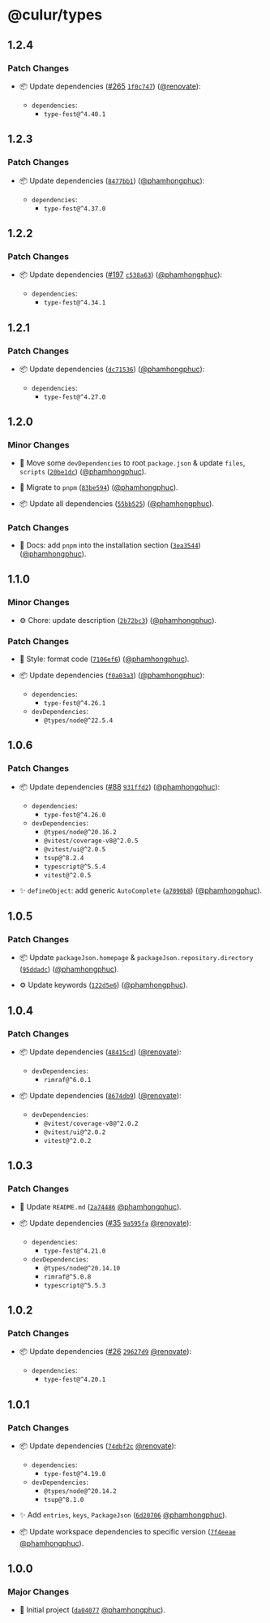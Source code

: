 # @culur/types

## 1.2.4

### Patch Changes

- 📦 Update dependencies ([#265](https://github.com/culur/culur/pull/265) [`1f0c747`](https://github.com/culur/culur/commit/1f0c747b956dd9be64d73d8ea9349397624b558c)) ([@renovate](https://github.com/apps/renovate)):

  - `dependencies`:
    - `type-fest@^4.40.1`

## 1.2.3

### Patch Changes

- 📦 Update dependencies ([`8477bb1`](https://github.com/culur/culur/commit/8477bb1ab445164fa92108bda30c56cde5daf549)) ([@phamhongphuc](https://github.com/phamhongphuc)):

  - `dependencies`:
    - `type-fest@^4.37.0`

## 1.2.2

### Patch Changes

- 📦 Update dependencies ([#197](https://github.com/culur/culur/pull/197) [`c538a63`](https://github.com/culur/culur/commit/c538a635ce3170e3adbb189f3d913137cd56b0a5)) ([@phamhongphuc](https://github.com/phamhongphuc)):

  - `dependencies`:
    - `type-fest@^4.34.1`

## 1.2.1

### Patch Changes

- 📦 Update dependencies ([`dc71536`](https://github.com/culur/culur/commit/dc71536bf73e88a65f3f1794e9b0882977715ca0)) ([@phamhongphuc](https://github.com/phamhongphuc)):

  - `dependencies`:
    - `type-fest@^4.27.0`

## 1.2.0

### Minor Changes

- 🔨 Move some `devDependencies` to root `package.json` & update `files`, `scripts` ([`20be1dc`](https://github.com/culur/culur/commit/20be1dc915fd9369a848e8ada356099bfa942ea7)) ([@phamhongphuc](https://github.com/phamhongphuc)).

- 🔨 Migrate to `pnpm` ([`83be594`](https://github.com/culur/culur/commit/83be59407b83f4d6e84406f19e1d14b4d7660c15)) ([@phamhongphuc](https://github.com/phamhongphuc)).

- 📦 Update all dependencies ([`55bb525`](https://github.com/culur/culur/commit/55bb525f6974895b29cb3c9df967cb2cc90a8cd8)) ([@phamhongphuc](https://github.com/phamhongphuc)).

### Patch Changes

- 📝 Docs: add `pnpm` into the installation section ([`3ea3544`](https://github.com/culur/culur/commit/3ea3544f1c800f61b1f9aca4c74824f9337d0099)) ([@phamhongphuc](https://github.com/phamhongphuc)).

## 1.1.0

### Minor Changes

- ⚙️ Chore: update description ([`2b72bc3`](https://github.com/culur/culur/commit/2b72bc3549b77b20a88764b326cb277e0b3bc58f)) ([@phamhongphuc](https://github.com/phamhongphuc)).

### Patch Changes

- 🎨 Style: format code ([`7106ef6`](https://github.com/culur/culur/commit/7106ef687bd13fe3e695a241a95bb2168ef67d25)) ([@phamhongphuc](https://github.com/phamhongphuc)).

- 📦 Update dependencies ([`f0a03a3`](https://github.com/culur/culur/commit/f0a03a33fbca1233f3d4fecb2e47d6adde48ae6f)) ([@phamhongphuc](https://github.com/phamhongphuc)):

  - `dependencies`:
    - `type-fest@^4.26.1`
  - `devDependencies`:
    - `@types/node@^22.5.4`

## 1.0.6

### Patch Changes

- 📦 Update dependencies ([#88](https://github.com/culur/culur/pull/88) [`931ffd2`](https://github.com/culur/culur/commit/931ffd24457c410ee28a3a38fef93a97527a85d6)) ([@phamhongphuc](https://github.com/phamhongphuc)):

  - `dependencies`:
    - `type-fest@^4.26.0`
  - `devDependencies`:
    - `@types/node@^20.16.2`
    - `@vitest/coverage-v8@^2.0.5`
    - `@vitest/ui@^2.0.5`
    - `tsup@^8.2.4`
    - `typescript@^5.5.4`
    - `vitest@^2.0.5`

- ✨ `defineObject`: add generic `AutoComplete` ([`a7090b8`](https://github.com/culur/culur/commit/a7090b8cc085784b78517e2a9a73a63ab9f64b18)) ([@phamhongphuc](https://github.com/phamhongphuc)).

## 1.0.5

### Patch Changes

- 📦 Update `packageJson.homepage` & `packageJson.repository.directory` ([`95ddadc`](https://github.com/culur/culur/commit/95ddadc3dc22af28bb67ff55d02b366176e8685f)) ([@phamhongphuc](https://github.com/phamhongphuc)).

- ⚙️ Update keywords ([`122d5e6`](https://github.com/culur/culur/commit/122d5e69a98a821ede2c5c60db5169f45c6b3fc1)) ([@phamhongphuc](https://github.com/phamhongphuc)).

## 1.0.4

### Patch Changes

- 📦 Update dependencies ([`48415cd`](https://github.com/culur/culur/commit/48415cd678f229f7de42a24141ebf6ab76aa2d19)) ([@renovate](https://github.com/apps/renovate)):

  - `devDependencies`:
    - `rimraf@^6.0.1`

- 📦 Update dependencies ([`8674db9`](https://github.com/culur/culur/commit/8674db941572a49cc16a9c53e981fed32e8aebcf)) ([@renovate](https://github.com/apps/renovate)):

  - `devDependencies`:
    - `@vitest/coverage-v8@^2.0.2`
    - `@vitest/ui@^2.0.2`
    - `vitest@^2.0.2`

## 1.0.3

### Patch Changes

- 📝 Update `README.md` ([`2a74486`](https://github.com/culur/culur/commit/2a744863a5ba8378906547713fde5033ea85939c) [@phamhongphuc](https://github.com/phamhongphuc)).

- 📦 Update dependencies ([#35](https://github.com/culur/culur/pull/35) [`9a595fa`](https://github.com/culur/culur/commit/9a595fae5f9505e9afdc872a2f670c08bb53d419) [@renovate](https://github.com/apps/renovate)):

  - `dependencies`:
    - `type-fest@^4.21.0`
  - `devDependencies`:
    - `@types/node@^20.14.10`
    - `rimraf@^5.0.8`
    - `typescript@^5.5.3`

## 1.0.2

### Patch Changes

- 📦 Update dependencies ([#26](https://github.com/culur/culur/pull/26) [`29627d9`](https://github.com/culur/culur/commit/29627d9f3d8966a6010e89fb79c61efd9aa3ba69) [@renovate](https://github.com/apps/renovate)):

  - `dependencies`:
    - `type-fest@^4.20.1`

## 1.0.1

### Patch Changes

- 📦 Update dependencies ([`74dbf2c`](https://github.com/culur/culur/commit/74dbf2c0050b30e9289aa7879c4cbb9ac103f4d3) [@renovate](https://github.com/apps/renovate)):

  - `dependencies`:
    - `type-fest@^4.19.0`
  - `devDependencies`:
    - `@types/node@^20.14.2`
    - `tsup@^8.1.0`

- ✨ Add `entries`, `keys`, `PackageJson` ([`6d20706`](https://github.com/culur/culur/commit/6d20706b7325101ea152b1ce6576c6d83deaaea0) [@phamhongphuc](https://github.com/phamhongphuc)).

- 📦 Update workspace dependencies to specific version ([`7f4eeae`](https://github.com/culur/culur/commit/7f4eeae4fa2c2dbed218675e8ce2cc91ca0bc4c3) [@phamhongphuc](https://github.com/phamhongphuc)).

## 1.0.0

### Major Changes

- 🎉 Initial project ([`da04077`](https://github.com/culur/culur/commit/da04077fb6051a7654da7f3df07de0e6ab9011d5) [@phamhongphuc](https://github.com/phamhongphuc)).
